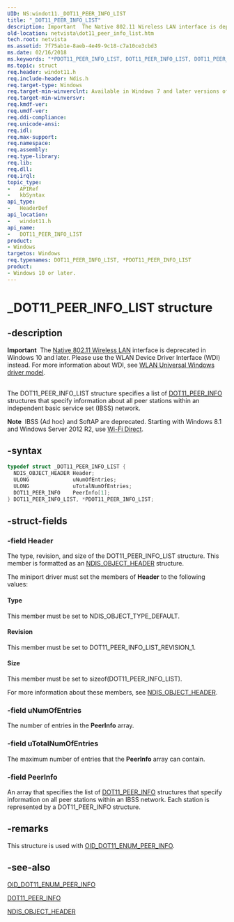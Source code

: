 ```yaml
---
UID: NS:windot11._DOT11_PEER_INFO_LIST
title: "_DOT11_PEER_INFO_LIST"
description: Important  The Native 802.11 Wireless LAN interface is deprecated in Windows 10 and later.
old-location: netvista\dot11_peer_info_list.htm
tech.root: netvista
ms.assetid: 7f75ab1e-8aeb-4e49-9c18-c7a10ce3cbd3
ms.date: 02/16/2018
ms.keywords: "*PDOT11_PEER_INFO_LIST, DOT11_PEER_INFO_LIST, DOT11_PEER_INFO_LIST structure [Network Drivers Starting with Windows Vista], Native_802.11_data_types_c969625e-444f-4741-a284-6bd77253c8b9.xml, PDOT11_PEER_INFO_LIST, PDOT11_PEER_INFO_LIST structure pointer [Network Drivers Starting with Windows Vista], _DOT11_PEER_INFO_LIST, netvista.dot11_peer_info_list, windot11/DOT11_PEER_INFO_LIST, windot11/PDOT11_PEER_INFO_LIST"
ms.topic: struct
req.header: windot11.h
req.include-header: Ndis.h
req.target-type: Windows
req.target-min-winverclnt: Available in Windows 7 and later versions of the Windows operating   systems.
req.target-min-winversvr:
req.kmdf-ver:
req.umdf-ver:
req.ddi-compliance:
req.unicode-ansi:
req.idl:
req.max-support:
req.namespace:
req.assembly:
req.type-library:
req.lib:
req.dll:
req.irql:
topic_type:
-	APIRef
-	kbSyntax
api_type:
-	HeaderDef
api_location:
-	windot11.h
api_name:
-	DOT11_PEER_INFO_LIST
product:
- Windows
targetos: Windows
req.typenames: DOT11_PEER_INFO_LIST, *PDOT11_PEER_INFO_LIST
product:
- Windows 10 or later.
---
```


# _DOT11_PEER_INFO_LIST structure


## -description


<div class="alert"><b>Important</b>  The <a href="https://msdn.microsoft.com/library/windows/hardware/ff560689">Native 802.11 Wireless LAN</a> interface is deprecated in Windows 10 and later. Please use the WLAN Device Driver Interface (WDI) instead. For more information about WDI, see <a href="https://msdn.microsoft.com/6EF92E34-7BC9-465E-B05D-2BCB29165A18">WLAN Universal Windows driver model</a>.</div><div> </div>

The DOT11_PEER_INFO_LIST structure specifies a list of <a href="..\windot11\ns-windot11-_dot11_peer_info.md">DOT11_PEER_INFO</a> structures that specify information about all peer stations within an independent basic service set (IBSS) network.

<div class="alert"><b>Note</b>  IBSS (Ad hoc) and SoftAP are deprecated. Starting with Windows 8.1 and Windows Server 2012 R2, use <a href="https://msdn.microsoft.com/library/windows/hardware/mt244265">Wi-Fi Direct</a>.</div>

## -syntax


```cpp
typedef struct _DOT11_PEER_INFO_LIST {
  NDIS_OBJECT_HEADER Header;
  ULONG              uNumOfEntries;
  ULONG              uTotalNumOfEntries;
  DOT11_PEER_INFO    PeerInfo[1];
} DOT11_PEER_INFO_LIST, *PDOT11_PEER_INFO_LIST;
```


## -struct-fields




### -field Header

The type, revision, and size of the DOT11_PEER_INFO_LIST structure. This member is formatted as an <a href="..\ntddndis\ns-ntddndis-_ndis_object_header.md">NDIS_OBJECT_HEADER</a> structure.

The miniport driver must set the members of <b>Header</b> to the following values:

#### Type

This member must be set to NDIS_OBJECT_TYPE_DEFAULT.



#### Revision

This member must be set to DOT11_PEER_INFO_LIST_REVISION_1.



#### Size

This member must be set to
       sizeof(DOT11_PEER_INFO_LIST).

For more information about these members, see
     <a href="..\ntddndis\ns-ntddndis-_ndis_object_header.md">NDIS_OBJECT_HEADER</a>.


### -field uNumOfEntries

The number of entries in the
     <b>PeerInfo</b> array.


### -field uTotalNumOfEntries

The maximum number of entries that the
     <b>PeerInfo</b> array can contain.


### -field PeerInfo

An array that specifies the list of
     <a href="..\windot11\ns-windot11-_dot11_peer_info.md">DOT11_PEER_INFO</a> structures that specify
     information on all peer stations within an IBSS network. Each station is represented by a
     DOT11_PEER_INFO structure.


## -remarks



This structure is used with
    <a href="https://msdn.microsoft.com/library/windows/hardware/ff569361">OID_DOT11_ENUM_PEER_INFO</a>.




## -see-also

<a href="https://msdn.microsoft.com/library/windows/hardware/ff569361">OID_DOT11_ENUM_PEER_INFO</a>



<a href="..\windot11\ns-windot11-_dot11_peer_info.md">DOT11_PEER_INFO</a>



<a href="..\ntddndis\ns-ntddndis-_ndis_object_header.md">NDIS_OBJECT_HEADER</a>



 

 


